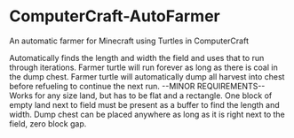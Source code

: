 # ComputerCraft-AutoFarmer
An automatic farmer for Minecraft using Turtles in ComputerCraft

Automatically finds the length and width the field and uses that to run through iterations.
Farmer turtle will run forever as long as there is coal in the dump chest.
Farmer turtle will automatically dump all harvest into chest before refueling to continue the next run.
--MINOR REQUIREMENTS--
Works for any size land, but has to be flat and a rectangle.
One block of empty land next to field must be present as a buffer to find the length and width.
Dump chest can be placed anywhere as long as it is right next to the field, zero block gap.

